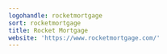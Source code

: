 ```yaml
---
logohandle: rocketmortgage
sort: rocketmortgage
title: Rocket Mortgage
website: 'https://www.rocketmortgage.com/'
---
```

